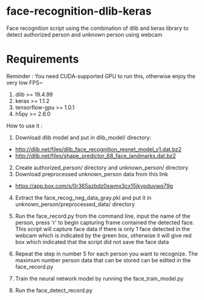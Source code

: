 # face-recognition-dlib-keras

Face recognition script using the combination of dlib and keras library to detect authorized person and unknown person using webcam

# Requirements
Reminder : You need CUDA-supported GPU to run this, otherwise enjoy the very low FPS~

1. dlib >= 19.4.99
2. keras >= 1.1.2
3. tensorflow-gpu >= 1.0.1
4. h5py >= 2.6.0

How to use it :

1. Download dlib model and put in dlib_model/ directory:
- http://dlib.net/files/dlib_face_recognition_resnet_model_v1.dat.bz2
- http://dlib.net/files/shape_predictor_68_face_landmarks.dat.bz2

2. Create authorized_person/ directory and unknown_person/ directory
3. Download preprocessed unknown_person data from this link 
- https://app.box.com/s/0r365azbdz0swmx3cx15jkypduvwq79g
  
4. Extract the face_recog_neg_data_gray.pkl and put it in unknown_person/preprocessed_data/ directory
5. Run the face_record.py from the command line, input the name of the person, press 'r' to begin capturing frame contained the detected face. This script will capture face data if there is only 1 face detected in the webcam which is indicated by the green box, otherwise it will give red box which indicated that the script did not save the face data

6. Repeat the step in number 5 for each person you want to recognize. The maximum number person data that can be stored can be edited in the face_record.py

7. Train the neural network model by running the face_train_model.py

8. Run the face_detect_record.py
